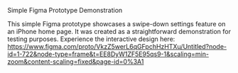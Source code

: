 Simple Figma Prototype Demonstration


This simple Figma prototype showcases a swipe-down settings feature on an iPhone home page. It was created as a straightforward demonstration for testing purposes. 
Experience the interactive design here: https://www.figma.com/proto/VkzZ5werL6qGFpchHzHTXu/Untitled?node-id=1-722&node-type=frame&t=EE8DyW1ZF5E95qs9-1&scaling=min-zoom&content-scaling=fixed&page-id=0%3A1
